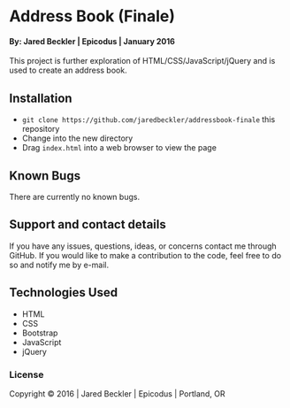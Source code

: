 # Address Book (Finale)

#### By: Jared Beckler | Epicodus | January 2016

This project is further exploration of HTML/CSS/JavaScript/jQuery and is used to create an address book.

## Installation

* `git clone https://github.com/jaredbeckler/addressbook-finale` this repository
* Change into the new directory
* Drag `index.html` into a web browser to view the page

## Known Bugs

There are currently no known bugs.

## Support and contact details

If you have any issues, questions, ideas, or concerns contact me through GitHub. If you would like to make a contribution to the code, feel free to do so and notify me by e-mail.

## Technologies Used

* HTML
* CSS
* Bootstrap
* JavaScript
* jQuery

### License

Copyright &copy; 2016  |  Jared Beckler  |  Epicodus  |  Portland, OR
